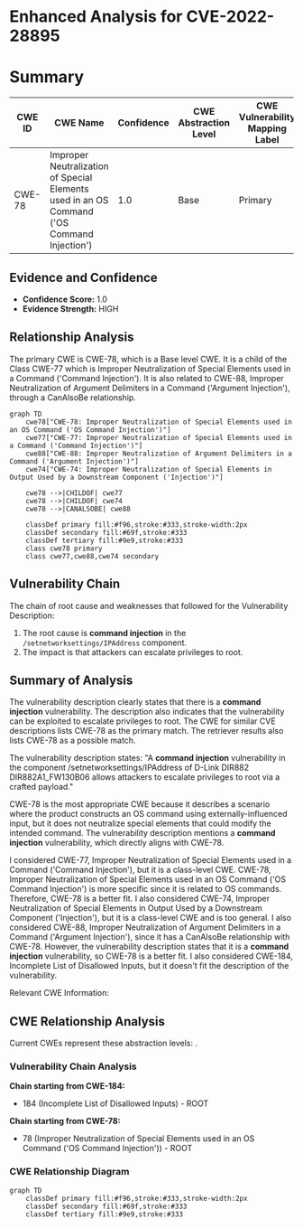 # Enhanced Analysis for CVE-2022-28895

# Summary
| CWE ID | CWE Name | Confidence | CWE Abstraction Level | CWE Vulnerability Mapping Label | CWE-Vulnerability Mapping Notes |
|---|---|---|---|---|---|
| CWE-78 | Improper Neutralization of Special Elements used in an OS Command ('OS Command Injection') | 1.0 | Base | Primary | Allowed |

## Evidence and Confidence

*   **Confidence Score:** 1.0
*   **Evidence Strength:** HIGH

## Relationship Analysis
The primary CWE is CWE-78, which is a Base level CWE. It is a child of the Class CWE-77 which is Improper Neutralization of Special Elements used in a Command ('Command Injection'). It is also related to CWE-88, Improper Neutralization of Argument Delimiters in a Command ('Argument Injection'), through a CanAlsoBe relationship.

```mermaid
graph TD
    cwe78["CWE-78: Improper Neutralization of Special Elements used in an OS Command ('OS Command Injection')"]
    cwe77["CWE-77: Improper Neutralization of Special Elements used in a Command ('Command Injection')"]
    cwe88["CWE-88: Improper Neutralization of Argument Delimiters in a Command ('Argument Injection')"]
    cwe74["CWE-74: Improper Neutralization of Special Elements in Output Used by a Downstream Component ('Injection')"]

    cwe78 -->|CHILDOF| cwe77
    cwe78 -->|CHILDOF| cwe74
    cwe78 -->|CANALSOBE| cwe88
    
    classDef primary fill:#f96,stroke:#333,stroke-width:2px
    classDef secondary fill:#69f,stroke:#333
    classDef tertiary fill:#9e9,stroke:#333
    class cwe78 primary
    class cwe77,cwe88,cwe74 secondary
```

## Vulnerability Chain
The chain of root cause and weaknesses that followed for the Vulnerability Description:
1.  The root cause is **command injection** in the `/setnetworksettings/IPAddress` component.
2.  The impact is that attackers can escalate privileges to root.

## Summary of Analysis
The vulnerability description clearly states that there is a **command injection** vulnerability. The description also indicates that the vulnerability can be exploited to escalate privileges to root. The CWE for similar CVE descriptions lists CWE-78 as the primary match. The retriever results also lists CWE-78 as a possible match.

The vulnerability description states: "A **command injection** vulnerability in the component /setnetworksettings/IPAddress of D-Link DIR882 DIR882A1_FW130B06 allows attackers to escalate privileges to root via a crafted payload."

CWE-78 is the most appropriate CWE because it describes a scenario where the product constructs an OS command using externally-influenced input, but it does not neutralize special elements that could modify the intended command. The vulnerability description mentions a **command injection** vulnerability, which directly aligns with CWE-78.

I considered CWE-77, Improper Neutralization of Special Elements used in a Command ('Command Injection'), but it is a class-level CWE. CWE-78, Improper Neutralization of Special Elements used in an OS Command ('OS Command Injection') is more specific since it is related to OS commands. Therefore, CWE-78 is a better fit.
I also considered CWE-74, Improper Neutralization of Special Elements in Output Used by a Downstream Component ('Injection'), but it is a class-level CWE and is too general.
I also considered CWE-88, Improper Neutralization of Argument Delimiters in a Command ('Argument Injection'), since it has a CanAlsoBe relationship with CWE-78. However, the vulnerability description states that it is a **command injection** vulnerability, so CWE-78 is a better fit.
I also considered CWE-184, Incomplete List of Disallowed Inputs, but it doesn't fit the description of the vulnerability.

Relevant CWE Information:


## CWE Relationship Analysis

Current CWEs represent these abstraction levels: .


### Vulnerability Chain Analysis

**Chain starting from CWE-184:**
- 184 (Incomplete List of Disallowed Inputs) - ROOT


**Chain starting from CWE-78:**
- 78 (Improper Neutralization of Special Elements used in an OS Command ('OS Command Injection')) - ROOT



### CWE Relationship Diagram

```mermaid
graph TD
    classDef primary fill:#f96,stroke:#333,stroke-width:2px
    classDef secondary fill:#69f,stroke:#333
    classDef tertiary fill:#9e9,stroke:#333
```